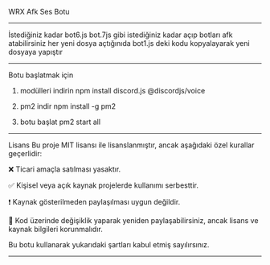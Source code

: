 WRX Afk Ses Botu

-----------------------------------
İstediğiniz kadar bot6.js bot.7js gibi istediğiniz kadar açıp botları afk atabilirsiniz her yeni dosya açtığınıda bot1.js deki kodu kopyalayarak yeni dosyaya yapıştır

-----------------------------------

Botu başlatmak için

1. modülleri indirin 
npm install discord.js @discordjs/voice
 
2. pm2 indir
npm install -g pm2

3. botu başlat
pm2 start all

-----------------------------------


Lisans
Bu proje MIT lisansı ile lisanslanmıştır, ancak aşağıdaki özel kurallar geçerlidir:

❌ Ticari amaçla satılması yasaktır.

✅ Kişisel veya açık kaynak projelerde kullanımı serbesttir.

❗ Kaynak gösterilmeden paylaşılması uygun değildir.

🔄 Kod üzerinde değişiklik yaparak yeniden paylaşabilirsiniz, ancak lisans ve kaynak bilgileri korunmalıdır.

Bu botu kullanarak yukarıdaki şartları kabul etmiş sayılırsınız.

------------------------------------
